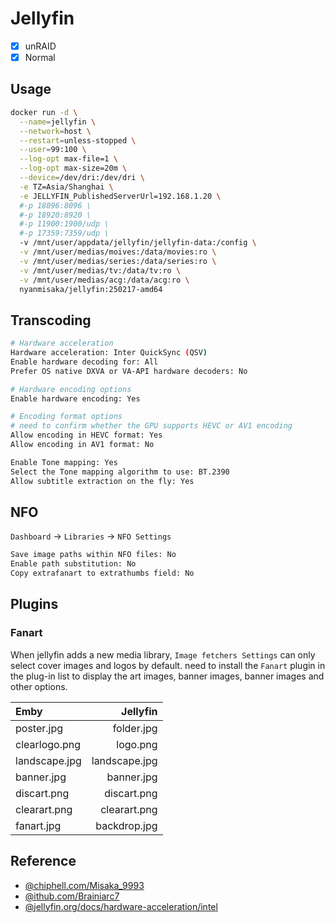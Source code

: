# Jellyfin

- [x] unRAID
- [x] Normal

## Usage

```sh
docker run -d \
  --name=jellyfin \
  --network=host \
  --restart=unless-stopped \
  --user=99:100 \
  --log-opt max-file=1 \
  --log-opt max-size=20m \
  --device=/dev/dri:/dev/dri \
  -e TZ=Asia/Shanghai \
  -e JELLYFIN_PublishedServerUrl=192.168.1.20 \
  #-p 18096:8096 \
  #-p 18920:8920 \
  #-p 11900:1900/udp \
  #-p 17359:7359/udp \
  -v /mnt/user/appdata/jellyfin/jellyfin-data:/config \
  -v /mnt/user/medias/moives:/data/movies:ro \
  -v /mnt/user/medias/series:/data/series:ro \
  -v /mnt/user/medias/tv:/data/tv:ro \
  -v /mnt/user/medias/acg:/data/acg:ro \
  nyanmisaka/jellyfin:250217-amd64
```

## Transcoding

```sh
# Hardware acceleration
Hardware acceleration: Inter QuickSync (QSV)
Enable hardware decoding for: All
Prefer OS native DXVA or VA-API hardware decoders: No

# Hardware encoding options
Enable hardware encoding: Yes

# Encoding format options
# need to confirm whether the GPU supports HEVC or AV1 encoding
Allow encoding in HEVC format: Yes
Allow encoding in AV1 format: No

Enable Tone mapping: Yes
Select the Tone mapping algorithm to use: BT.2390
Allow subtitle extraction on the fly: Yes
```

## NFO

`Dashboard` -> `Libraries` -> `NFO Settings`

```sh
Save image paths within NFO files: No
Enable path substitution: No
Copy extrafanart to extrathumbs field: No
```

## Plugins

### Fanart

When jellyfin adds a new media library, `Image fetchers Settings` can only select cover images and logos by default. need to install the `Fanart` plugin in the plug-in list to display the art images, banner images, banner images and other options.

|       Emby      |      Jellyfin    |
| :---------------| ---------------: |
| poster.jpg      | folder.jpg       |
| clearlogo.png   | logo.png         |
| landscape.jpg   | landscape.jpg    |
| banner.jpg      | banner.jpg       |
| discart.png     | discart.png      |
| clearart.png    | clearart.png     |
| fanart.jpg      | backdrop.jpg     |

## Reference

- [@chiphell.com/Misaka_9993](https://www.chiphell.com/thread-2375777-1-1.html)
- [@ithub.com/Brainiarc7](https://gist.github.com/Brainiarc7/aa43570f512906e882ad6cdd835efe57)
- [@jellyfin.org/docs/hardware-acceleration/intel](https://jellyfin.org/docs/general/administration/hardware-acceleration/intel/#configure-and-verify-lp-mode-on-linux)
